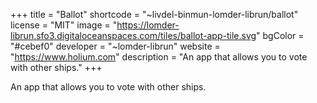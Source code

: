 +++
title = "Ballot"
shortcode = "~livdel-binmun-lomder-librun/ballot"
license = "MIT"
image = "https://lomder-librun.sfo3.digitaloceanspaces.com/tiles/ballot-app-tile.svg"
bgColor = "#cebef0"
developer = "~lomder-librun"
website = "https://www.holium.com"
description = "An app that allows you to vote with other ships."
+++

An app that allows you to vote with other ships.
